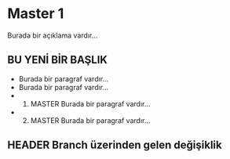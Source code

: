 # Master 1
Burada bir açıklama vardır... 

## BU YENİ BİR BAŞLIK
- Burada bir paragraf vardır...
- Burada bir paragraf vardır...
- 1. MASTER Burada bir paragraf vardır...
- 2. MASTER Burada bir paragraf vardır...

## HEADER Branch üzerinden gelen değişiklik